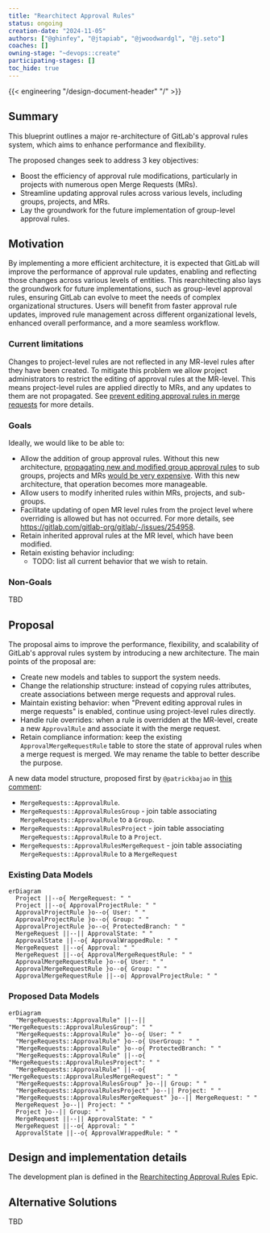 ```yaml
---
title: "Rearchitect Approval Rules"
status: ongoing
creation-date: "2024-11-05"
authors: ["@ghinfey", "@jtapiab", "@jwoodwardgl", "@j.seto"]
coaches: []
owning-stage: "~devops::create"
participating-stages: []
toc_hide: true
---
```


{{< engineering "/design-document-header" "/" >}}

## Summary

This blueprint outlines a major re-architecture of GitLab's approval rules system, which aims to enhance performance and flexibility.

The proposed changes seek to address 3 key objectives:

- Boost the efficiency of approval rule modifications, particularly in projects with numerous open Merge Requests (MRs).
- Streamline updating approval rules across various levels, including groups, projects, and MRs.
- Lay the groundwork for the future implementation of group-level approval rules.

## Motivation

By implementing a more efficient architecture, it is expected that GitLab will improve the performance of approval rule updates, enabling and reflecting those changes across various levels of entities. This rearchitecting also lays the groundwork for future implementations, such as group-level approval rules, ensuring GitLab can evolve to meet the needs of complex organizational structures. Users will benefit from faster approval rule updates, improved rule management across different organizational levels, enhanced overall performance, and a more seamless workflow.

### Current limitations

Changes to project-level rules are not reflected in any MR-level rules after they have been created. To mitigate this problem we allow project administrators to restrict the editing of approval rules at the MR-level. This means project-level rules are applied directly to MRs, and any updates to them are not propagated. See [prevent editing approval rules in merge requests](https://docs.gitlab.com/ee/user/project/merge_requests/approvals/settings.html#prevent-editing-approval-rules-in-merge-requests) for more details.

### Goals

Ideally, we would like to be able to:

- Allow the addition of group approval rules. Without this new architecture, [propagating new and modified group approval rules](https://gitlab.com/gitlab-org/gitlab/-/issues/509984#note_2291076614) to sub groups, projects and MRs [would be very expensive](https://gitlab.com/gitlab-org/gitlab/-/merge_requests/48511#note_469497257). With this new architecture, that operation becomes more manageable.
- Allow users to modify inherited rules within MRs, projects, and sub-groups.
- Facilitate updating of open MR level rules from the project level where overriding is allowed but has not occurred. For more details, see https://gitlab.com/gitlab-org/gitlab/-/issues/254958.
- Retain inherited approval rules at the MR level, which have been modified.
- Retain existing behavior including:
  - TODO: list all current behavior that we wish to retain.

### Non-Goals

TBD

## Proposal

The proposal aims to improve the performance, flexibility, and scalability of GitLab's approval rules system by introducing a new architecture. The main points of the proposal are:

- Create new models and tables to support the system needs.
- Change the relationship structure: instead of copying rules attributes, create associations between merge requests and approval rules.
- Maintain existing behavior: when "Prevent editing approval rules in merge requests" is enabled, continue using project-level rules directly.
- Handle rule overrides: when a rule is overridden at the MR-level, create a new `ApprovalRule` and associate it with the merge request.
- Retain compliance information: keep the existing `ApprovalMergeRequestRule` table to store the state of approval rules when a merge request is merged. We may rename the table to better describe the purpose.

A new data model structure, proposed first by `@patrickbajao` in [this comment](https://gitlab.com/gitlab-org/gitlab/-/merge_requests/48511#note_477202833):

- `MergeRequests::ApprovalRule`.
- `MergeRequests::ApprovalRulesGroup` - join table associating `MergeRequests::ApprovalRule` to a `Group`.
- `MergeRequests::ApprovalRulesProject` - join table associating `MergeRequests::ApprovalRule` to a `Project`.
- `MergeRequests::ApprovalRulesMergeRequest` - join table associating `MergeRequests::ApprovalRule` to a `MergeRequest`

### Existing Data Models

```mermaid
erDiagram
  Project ||--o{ MergeRequest: " "
  Project ||--o{ ApprovalProjectRule: " "
  ApprovalProjectRule }o--o{ User: " "
  ApprovalProjectRule }o--o{ Group: " "
  ApprovalProjectRule }o--o{ ProtectedBranch: " "
  MergeRequest ||--|| ApprovalState: " "
  ApprovalState ||--o{ ApprovalWrappedRule: " "
  MergeRequest ||--o{ Approval: " "
  MergeRequest ||--o{ ApprovalMergeRequestRule: " "
  ApprovalMergeRequestRule }o--o{ User: " "
  ApprovalMergeRequestRule }o--o{ Group: " "
  ApprovalMergeRequestRule ||--o| ApprovalProjectRule: " "
```

### Proposed Data Models

```mermaid
erDiagram
  "MergeRequests::ApprovalRule" ||--|| "MergeRequests::ApprovalRulesGroup": " "
  "MergeRequests::ApprovalRule" }o--o{ User: " "
  "MergeRequests::ApprovalRule" }o--o{ UserGroup: " "
  "MergeRequests::ApprovalRule" }o--o{ ProtectedBranch: " "
  "MergeRequests::ApprovalRule" ||--o{ "MergeRequests::ApprovalRulesProject": " "
  "MergeRequests::ApprovalRule" ||--o{ "MergeRequests::ApprovalRulesMergeRequest": " "
  "MergeRequests::ApprovalRulesGroup" }o--|| Group: " "
  "MergeRequests::ApprovalRulesProject" }o--|| Project: " "
  "MergeRequests::ApprovalRulesMergeRequest" }o--|| MergeRequest: " "
  MergeRequest }o--|| Project: " "
  Project }o--|| Group: " "
  MergeRequest ||--|| ApprovalState: " "
  MergeRequest ||--o{ Approval: " "
  ApprovalState ||--o{ ApprovalWrappedRule: " "
```

## Design and implementation details

The development plan is defined in the [Rearchitecting Approval Rules](https://gitlab.com/groups/gitlab-org/-/epics/12955) Epic.

## Alternative Solutions

TBD
